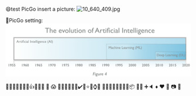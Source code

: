 😄test PicGo
insert a picture:
![10_640_409.jpg](http://blog.ligene.cn/imageBed/10_640_409.jpg)

📘PicGo setting:
![AI-1.png](https://raw.githubusercontent.com/adong77/ligene/master/imageBed/AI-1.png)



🦠🧬🌲🔮🤦‍♂‍👇👍🧪🙏👏 💯 😱 🔖📖📘😄✨😍✔️🧡⭐️📝⌚🔔 🔸🔥🍌🤤😋🔞🍓😍📦 👻🚀
➕🔈 ♦ ❤ 🔗 📷 📄 
